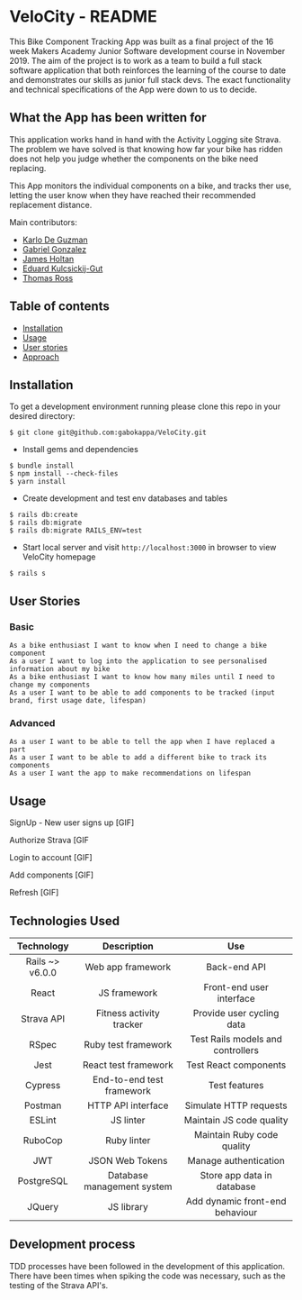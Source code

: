 # VeloCity - README

This Bike Component Tracking App was built as a final project of the 16 week Makers Academy Junior Software development course in November 2019. The aim of the project is to work as a team to build a full stack software application that both reinforces the learning of the course to date and demonstrates our skills as junior full stack devs. The exact functionality and technical specifications of the App were down to us to decide.

## What the App has been written for
This application works hand in hand with the Activity Logging site Strava.  The problem we have solved is that knowing how far your bike has ridden does not help you judge whether the components on the bike need replacing.

This App monitors the individual components on a bike, and tracks ther use, letting the user know when they have reached their recommended replacement distance.

Main contributors:

* [Karlo De Guzman](https://github.com/kdeg0040)
* [Gabriel Gonzalez](https://github.com/gabokappa)
* [James Holtan](https://github.com/BigTallJim)
* [Eduard Kulcsickij-Gut](https://github.com/EdZeno)
* [Thomas Ross](https://github.com/Gotteschalk)


## Table of contents
* [Installation](#installation)
* [Usage](#usage)
* [User stories](#user-stories)
* [Approach](#approach)

## Installation
To get a development environment running please clone this repo in your desired directory:
```
$ git clone git@github.com:gabokappa/VeloCity.git
```
- Install gems and dependencies
```
$ bundle install
$ npm install --check-files
$ yarn install
```
- Create development and test env databases and tables
```
$ rails db:create
$ rails db:migrate
$ rails db:migrate RAILS_ENV=test
```
- Start local server and visit ```http://localhost:3000``` in browser to view VeloCity homepage
```
$ rails s
```
## User Stories
### Basic
```
As a bike enthusiast I want to know when I need to change a bike component
As a user I want to log into the application to see personalised information about my bike
As a bike enthusiast I want to know how many miles until I need to change my components
As a user I want to be able to add components to be tracked (input brand, first usage date, lifespan)
```
### Advanced
```
As a user I want to be able to tell the app when I have replaced a part
As a user I want to be able to add a different bike to track its components
As a user I want the app to make recommendations on lifespan
```
## Usage

SignUp - New user signs up
[GIF]

Authorize Strava
[GIF

Login to account
[GIF]

Add components
[GIF]

Refresh
[GIF]

## Technologies Used
| Technology | Description | Use |
| :--------------------------------: | :--------------------------------: | :--------------------------------: |
| Rails ~> v6.0.0 | Web app framework | Back-end API |
| React | JS framework | Front-end user interface |
| Strava API | Fitness activity tracker| Provide user cycling data |
| RSpec | Ruby test framework  | Test Rails models and controllers |
| Jest | React test framework | Test React components |
| Cypress | End-to-end test framework | Test features |
| Postman | HTTP API interface | Simulate HTTP requests |
| ESLint | JS linter | Maintain JS code quality |
| RuboCop | Ruby linter | Maintain Ruby code quality |
| JWT | JSON Web Tokens | Manage authentication |
| PostgreSQL | Database management system | Store app data in database |
| JQuery | JS library | Add dynamic front-end behaviour |

## Development process
TDD processes have been followed in the development of this application.  There have been times when spiking the code was necessary, such as the testing of the Strava API's.

